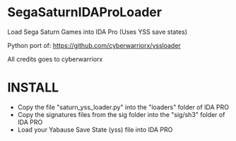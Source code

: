 # SegaSaturnIDAProLoader
Load Sega Saturn Games into IDA Pro (Uses YSS save states)

Python port of: https://github.com/cyberwarriorx/yssloader

All credits goes to cyberwarriorx

INSTALL
=======

- Copy the file "saturn_yss_loader.py" into the "loaders" folder of IDA PRO
- Copy the signatures files from the sig folder into the "sig/sh3" folder of IDA PRO
- Load your Yabause Save State (yss) file into IDA PRO
